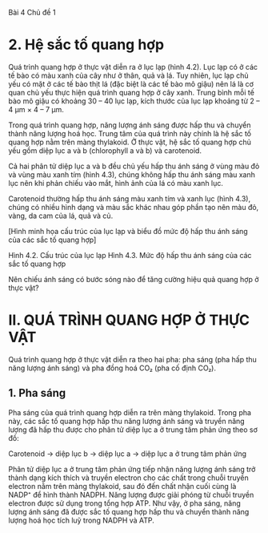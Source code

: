 Bài 4 Chủ đề 1

# 2. Hệ sắc tố quang hợp

Quá trình quang hợp ở thực vật diễn ra ở lục lạp (hình 4.2). Lục lạp có ở các tế bào có màu xanh của cây như ở thân, quả và lá. Tuy nhiên, lục lạp chủ yếu có mặt ở các tế bào thịt lá (đặc biệt là các tế bào mô giậu) nên lá là cơ quan chủ yếu thực hiện quá trình quang hợp ở cây xanh. Trung bình mỗi tế bào mô giậu có khoảng 30 – 40 lục lạp, kích thước của lục lạp khoảng từ 2 – 4 µm × 4 – 7 µm.

Trong quá trình quang hợp, năng lượng ánh sáng được hấp thu và chuyển thành năng lượng hoá học. Trung tâm của quá trình này chính là hệ sắc tố quang hợp nằm trên màng thylakoid. Ở thực vật, hệ sắc tố quang hợp chủ yếu gồm diệp lục a và b (chlorophyll a và b) và carotenoid.

Cả hai phân tử diệp lục a và b đều chủ yếu hấp thu ánh sáng ở vùng màu đỏ và vùng màu xanh tím (hình 4.3), chúng không hấp thu ánh sáng màu xanh lục nên khi phản chiếu vào mắt, hình ảnh của lá có màu xanh lục.

Carotenoid thường hấp thu ánh sáng màu xanh tím và xanh lục (hình 4.3), chúng có nhiều hình dạng và màu sắc khác nhau góp phần tạo nên màu đỏ, vàng, da cam của lá, quả và củ.

[Hình minh họa cấu trúc của lục lạp và biểu đồ mức độ hấp thu ánh sáng của các sắc tố quang hợp]

Hình 4.2. Cấu trúc của lục lạp
Hình 4.3. Mức độ hấp thu ánh sáng của các sắc tố quang hợp

Nên chiếu ánh sáng có bước sóng nào để tăng cường hiệu quả quang hợp ở thực vật?

# II. QUÁ TRÌNH QUANG HỢP Ở THỰC VẬT

Quá trình quang hợp ở thực vật diễn ra theo hai pha: pha sáng (pha hấp thu năng lượng ánh sáng) và pha đồng hoá CO₂ (pha cố định CO₂).

## 1. Pha sáng

Pha sáng của quá trình quang hợp diễn ra trên màng thylakoid. Trong pha này, các sắc tố quang hợp hấp thu năng lượng ánh sáng và truyền năng lượng đã hấp thu được cho phân tử diệp lục a ở trung tâm phản ứng theo sơ đồ:

Carotenoid → diệp lục b → diệp lục a → diệp lục a ở trung tâm phản ứng

Phân tử diệp lục a ở trung tâm phản ứng tiếp nhận năng lượng ánh sáng trở thành dạng kích thích và truyền electron cho các chất trong chuỗi truyền electron nằm trên màng thylakoid, sau đó đến chất nhận cuối cùng là NADP⁺ để hình thành NADPH. Năng lượng được giải phóng từ chuỗi truyền electron được sử dụng trong tổng hợp ATP. Như vậy, ở pha sáng, năng lượng ánh sáng đã được sắc tố quang hợp hấp thu và chuyển thành năng lượng hoá học tích luỹ trong NADPH và ATP.